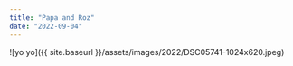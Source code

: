 ```yaml
---
title: "Papa and Roz"
date: "2022-09-04"
---
```


![yo yo]({{ site.baseurl }}/assets/images/2022/DSC05741-1024x620.jpeg)
